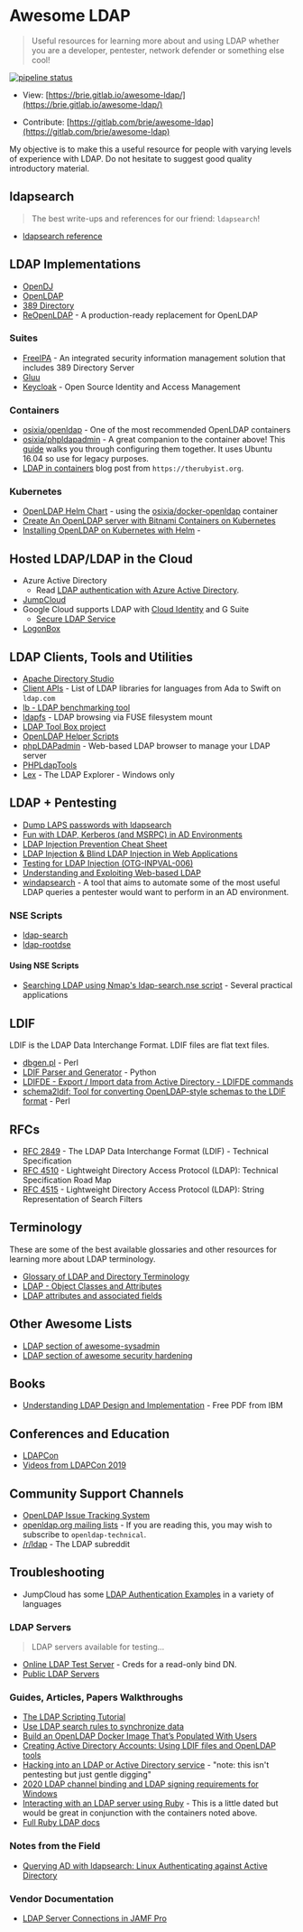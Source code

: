 # Awesome LDAP
> Useful resources for learning more about and using LDAP whether you are a developer, pentester, network defender or something else cool! 

[![pipeline status](https://gitlab.com/brie/awesome-ldap/badges/main/pipeline.svg)](https://gitlab.com/brie/awesome-ldap/-/commits/main) 

  * View: [https://brie.gitlab.io/awesome-ldap/](https://brie.gitlab.io/awesome-ldap/)

  * Contribute: [https://gitlab.com/brie/awesome-ldap](https://gitlab.com/brie/awesome-ldap)

My objective is to make this a useful resource for people with varying levels of experience with LDAP. Do not hesitate to suggest good quality introductory material. 

## ldapsearch

> The best write-ups and references for our friend: `ldapsearch`!

  - [ldapsearch reference](https://malicious.link/post/2022/ldapsearch-reference/)

## LDAP Implementations

  - [OpenDJ](https://www.openidentityplatform.org/opendj)
  - [OpenLDAP](https://www.openldap.org/)
  - [389 Directory](https://directory.fedoraproject.org/)
  - [ReOpenLDAP](https://github.com/erthink/ReOpenLDAP) - A production-ready replacement for OpenLDAP

### Suites
  - [FreeIPA](https://www.freeipa.org/page/Main_Page) - An integrated security information management solution that includes 389 Directory Server
  - [Gluu](https://www.gluu.org/)
  - [Keycloak](https://www.keycloak.org/) - Open Source Identity and Access Management

### Containers
  - [osixia/openldap](https://hub.docker.com/r/osixia/openldap/) - One of the most recommended OpenLDAP containers
  - [osixia/phpldapadmin](https://hub.docker.com/r/osixia/phpldapadmin/) - A great companion to the container above! This [guide](https://scytalelabs.com/setup-and-configure-openldap-using-docker-image-on-ubuntu-16-04/) walks you through configuring them together. It uses Ubuntu 16.04 so use for legacy purposes. 
  - [LDAP in containers](https://therubyist.org/2020/04/03/ldap-in-containers/) blog post from `https://therubyist.org`. 

### Kubernetes

  - [OpenLDAP Helm Chart](https://github.com/jp-gouin/helm-openldap) - using the [osixia/docker-openldap](https://github.com/osixia/docker-openldap) container
  - [Create An OpenLDAP server with Bitnami Containers on Kubernetes](https://docs.bitnami.com/tutorials/create-openldap-server-kubernetes/)
  - [Installing OpenLDAP on Kubernetes with Helm](https://www.talkingquickly.co.uk/installing-openldap-kubernetes-helm) - 

## Hosted LDAP/LDAP in the Cloud

  - Azure Active Directory
    - Read [LDAP authentication with Azure Active Directory](https://learn.microsoft.com/en-us/azure/active-directory/fundamentals/auth-ldap).
  - [JumpCloud](https://support.jumpcloud.com/s/article/using-jumpclouds-ldap-as-a-service1)
  - Google Cloud supports LDAP with [Cloud Identity](https://cloud.google.com/blog/products/identity-security/cloud-identity-now-provides-access-to-traditional-apps-with-secure-ldap) and G Suite 
    - [Secure LDAP Service](https://support.google.com/cloudidentity/answer/9048516?hl=en)
  - [LogonBox](https://www.logonbox.com/)    

## LDAP Clients, Tools and Utilities
  - [Apache Directory Studio](https://directory.apache.org/studio/)
  - [Client APIs](https://ldap.com/client-apis/) - List of LDAP libraries for languages from Ada to Swift on `ldap.com`
  - [lb - LDAP benchmarking tool](https://github.com/hamano/lb)
  - [ldapfs](https://github.com/mgale/ldapfs) - LDAP browsing via FUSE filesystem mount
  - [LDAP Tool Box project](https://ltb-project.org/doku.php)
  - [OpenLDAP Helper Scripts](https://www.port389.org/docs/389ds/scripts.html)
  - [phpLDAPadmin](http://phpldapadmin.sourceforge.net/wiki/index.php/Main_Page) - Web-based LDAP browser to manage your LDAP server
  - [PHPLdapTools](http://www.phpldaptools.com/)
  - [Lex](http://www.ldapexplorer.com/) - The LDAP Explorer - Windows only

## LDAP + Pentesting
  - [Dump LAPS passwords with ldapsearch](https://room362.com/post/2017/dump-laps-passwords-with-ldapsearch/)
  - [Fun with LDAP, Kerberos (and MSRPC) in AD Environments](https://speakerdeck.com/ropnop/fun-with-ldap-kerberos-and-msrpc-in-ad-environments?slide=17)
  - [LDAP Injection Prevention Cheat Sheet](https://cheatsheetseries.owasp.org/cheatsheets/LDAP_Injection_Prevention_Cheat_Sheet.html)
  - [LDAP Injection & Blind LDAP Injection in Web Applications](https://www.blackhat.com/presentations/bh-europe-08/Alonso-Parada/Whitepaper/bh-eu-08-alonso-parada-WP.pdf)
  - [Testing for LDAP Injection (OTG-INPVAL-006)](https://kennel209.gitbooks.io/owasp-testing-guide-v4/en/web_application_security_testing/testing_for_ldap_injection_otg-inpval-006.html)
  - [Understanding and Exploiting Web-based LDAP](https://www.sans.org/blog/understanding-and-exploiting-web-based-ldap/)
  - [windapsearch](https://github.com/ropnop/windapsearch) - A tool that aims to automate some of the most useful LDAP queries a pentester would want to perform in an AD environment.

### NSE Scripts
  - [ldap-search](https://nmap.org/nsedoc/scripts/ldap-search.html)
  - [ldap-rootdse](https://nmap.org/nsedoc/scripts/ldap-rootdse.html)

#### Using NSE Scripts
  - [Searching LDAP using Nmap's ldap-search.nse script](https://fadedlab.wordpress.com/2017/07/25/searching-ldap-using-nmaps-ldap-search-nse/) - Several practical applications

## LDIF 
LDIF is the LDAP Data Interchange Format. LDIF files are flat text files. 

  - [dbgen.pl](https://linux.die.net/man/1/dbgen.pl) - Perl
  - [LDIF Parser and Generator](https://www.python-ldap.org/en/latest/reference/ldif.html) - Python 
  - [LDIFDE - Export / Import data from Active Directory - LDIFDE commands ](https://support.microsoft.com/en-us/help/555636)
  - [schema2ldif: Tool for converting OpenLDAP-style schemas to the LDIF format](https://gitlab.fusiondirectory.org/fusiondirectory/schema2ldif) - Perl

## RFCs

  - [RFC 2849](https://tools.ietf.org/html/rfc2849) - The LDAP Data Interchange Format (LDIF) - Technical Specification
  - [RFC 4510](https://tools.ietf.org/html/rfc4510) -  Lightweight Directory Access Protocol (LDAP): Technical Specification Road Map
  - [RFC 4515](https://tools.ietf.org/html/rfc4515) - Lightweight Directory Access Protocol (LDAP): String Representation of Search Filters

## Terminology
These are some of the best available glossaries and other resources for learning more about LDAP terminology.

  - [Glossary of LDAP and Directory Terminology](https://ldapwiki.com/wiki/Glossary%20Of%20LDAP%20And%20Directory%20Terminology)
  - [LDAP - Object Classes and Attributes](https://www.zytrax.com/books/ldap/ape/)
  - [LDAP attributes and associated fields](https://docs.bmc.com/docs/fpsc121/ldap-attributes-and-associated-fields-495323340.html)

## Other Awesome Lists
  - [LDAP section of awesome-sysadmin](https://github.com/n1trux/awesome-sysadmin#ldap)
  - [LDAP section of awesome security hardening](https://github.com/decalage2/awesome-security-hardening#ldap)

## Books
  - [Understanding LDAP Design and Implementation](https://www.redbooks.ibm.com/redbooks/pdfs/sg244986.pdf) - Free PDF from IBM

## Conferences and Education
  - [LDAPCon](https://ldapcon.org/2019/)
  - [Videos from LDAPCon 2019](https://www.youtube.com/channel/UCbozYVV-XTqzx-eTSI4I84A/videos)

## Community Support Channels
  - [OpenLDAP Issue Tracking System](https://bugs.openldap.org/)
  - [openldap.org mailing lists](https://lists.openldap.org/hyperkitty/) - If you are reading this, you may wish to subscribe to `openldap-technical`. 
  - [/r/ldap](https://reddit.com/r/ldap) - The LDAP subreddit

## Troubleshooting

  - JumpCloud has some [LDAP Authentication Examples](https://github.com/TheJumpCloud/support/tree/master/scripts/authentication_examples/ldap) in a variety of languages

### LDAP Servers

> LDAP servers available for testing...

  - [Online LDAP Test Server](https://www.forumsys.com/2022/05/10/online-ldap-test-server/) - Creds for a read-only bind DN. 
  - [Public LDAP Servers](https://ldapwiki.com/wiki/Public%20LDAP%20Servers)

### Guides, Articles, Papers Walkthroughs

  - [The LDAP Scripting Tutorial](http://www.selfadsi.org/index.htm)
  - [Use LDAP search rules to synchronize data](https://support.google.com/cloudidentity/answer/6126589)
  - [Build an OpenLDAP Docker Image That’s Populated With Users](https://medium.com/better-programming/ldap-docker-image-with-populated-users-3a5b4d090aa4)
  - [Creating Active Directory Accounts: Using LDIF files and OpenLDAP tools](http://pig.made-it.com/pig-adusers.html)
  - [Hacking into an LDAP or Active Directory service](https://pub.nethence.com/server/active-directory) - "note: this isn't pentesting but just gentle digging"
  - [2020 LDAP channel binding and LDAP signing requirements for Windows](https://support.microsoft.com/en-us/help/4520412/2020-ldap-channel-binding-and-ldap-signing-requirements-for-windows)
  - [Interacting with an LDAP server using Ruby](https://www.tutorialspoint.com/ruby/ruby_ldap.htm) - This is a little dated but would be great in conjunction with the containers noted above.
  - [Full Ruby LDAP docs](http://ruby-ldap.sourceforge.net/rdoc/)

### Notes from the Field

  - [Querying AD with ldapsearch: Linux Authenticating against Active Directory](https://www.cs.rug.nl/~jurjen/ApprenticesNotes/ldapsearch_ad_query.html)

### Vendor Documentation

  - [LDAP Server Connections in JAMF Pro](https://docs.jamf.com/technical-articles/LDAP_Server_Connections_in_Jamf_Pro.html?hl=ldap)
